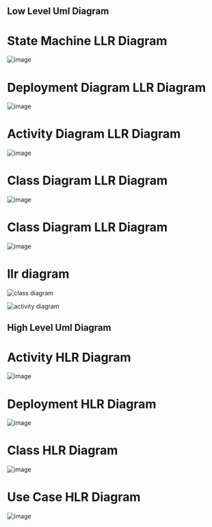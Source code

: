 <h2> Low Level Uml Diagram </h2>


  # State Machine LLR Diagram
![image](https://user-images.githubusercontent.com/78853319/107766256-309c5200-6d59-11eb-8841-967b8c3b51cc.png)

# Deployment Diagram LLR Diagram
![image](https://user-images.githubusercontent.com/78853319/107766382-617c8700-6d59-11eb-9ecb-ba96c7c07ff5.png)

# Activity Diagram LLR Diagram
![image](https://user-images.githubusercontent.com/78853319/107766487-8a048100-6d59-11eb-83df-ed71efbec0ee.png)

# Class Diagram LLR Diagram
![image](https://user-images.githubusercontent.com/78853319/107766582-ad2f3080-6d59-11eb-9edc-c7b1794639ef.png)

# Class Diagram LLR Diagram
![image](https://user-images.githubusercontent.com/78853319/107766780-00a17e80-6d5a-11eb-9ea3-dc8f874711e5.png)


# llr diagram
![class diagram](https://user-images.githubusercontent.com/78856378/107915843-44c79580-6f8b-11eb-8f06-3bec47f40a72.png)

![activity diagram](https://user-images.githubusercontent.com/78856378/107915941-6d4f8f80-6f8b-11eb-94e3-f24acb2d2532.png)

<h2> High Level Uml Diagram </h2>

# Activity HLR Diagram
![image](https://user-images.githubusercontent.com/78853319/107765743-5e34cb80-6d58-11eb-93f3-235419406ec5.png)

# Deployment HLR Diagram
![image](https://user-images.githubusercontent.com/78853319/107765885-9cca8600-6d58-11eb-9282-fd930dc6b024.png)

# Class HLR Diagram
![image](https://user-images.githubusercontent.com/78853319/107765963-bec40880-6d58-11eb-8d66-771710794999.png)

# Use Case HLR Diagram
![image](https://user-images.githubusercontent.com/78853319/107766107-fcc12c80-6d58-11eb-9281-7d9c5dca1afd.png)
